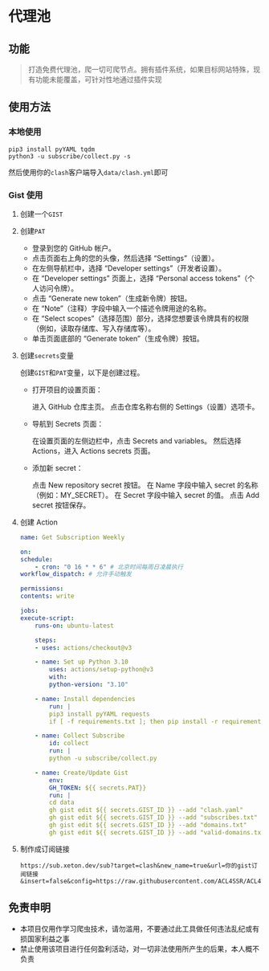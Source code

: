 <!--
 * @Author: wzdnzd
 * @Date: 2022-03-06 14:51:29
 * @Description:
 * Copyright (c) 2022 by wzdnzd, All Rights Reserved.
-->

# 代理池

## 功能

> 打造免费代理池，爬一切可爬节点。拥有插件系统，如果目标网站特殊，现有功能未能覆盖，可针对性地通过插件实现

## 使用方法

### 本地使用

```shell
pip3 install pyYAML tqdm
python3 -u subscribe/collect.py -s
```

然后使用你的`clash`客户端导入`data/clash.yml`即可

### Gist 使用

1. 创建一个`GIST`
2. 创建`PAT`

   - 登录到您的 GitHub 帐户。
   - 点击页面右上角的您的头像，然后选择 “Settings”（设置）。
   - 在左侧导航栏中，选择 “Developer settings”（开发者设置）。
   - 在 “Developer settings” 页面上，选择 “Personal access tokens”（个人访问令牌）。
   - 点击 “Generate new token”（生成新令牌）按钮。
   - 在 “Note”（注释）字段中输入一个描述令牌用途的名称。
   - 在 “Select scopes”（选择范围）部分，选择您想要该令牌具有的权限（例如，读取存储库、写入存储库等）。
   - 单击页面底部的 “Generate token”（生成令牌）按钮。

3. 创建`secrets`变量

   创建`GIST`和`PAT`变量，以下是创建过程。

   - 打开项目的设置页面：

     进入 GitHub 仓库主页。
     点击仓库名称右侧的 Settings（设置）选项卡。

   - 导航到 Secrets 页面：

     在设置页面的左侧边栏中，点击 Secrets and variables。
     然后选择 Actions，进入 Actions secrets 页面。

   - 添加新 secret：

     点击 New repository secret 按钮。
     在 Name 字段中输入 secret 的名称（例如：MY_SECRET）。
     在 Secret 字段中输入 secret 的值。
     点击 Add secret 按钮保存。

4. 创建 Action

   ```yaml
   name: Get Subscription Weekly

   on:
   schedule:
       - cron: "0 16 * * 6" # 北京时间每周日凌晨执行
   workflow_dispatch: # 允许手动触发

   permissions:
   contents: write

   jobs:
   execute-script:
       runs-on: ubuntu-latest

       steps:
       - uses: actions/checkout@v3

       - name: Set up Python 3.10
           uses: actions/setup-python@v3
           with:
           python-version: "3.10"

       - name: Install dependencies
           run: |
           pip3 install pyYAML requests
           if [ -f requirements.txt ]; then pip install -r requirements.txt; fi

       - name: Collect Subscribe
           id: collect
           run: |
           python -u subscribe/collect.py

       - name: Create/Update Gist
           env:
           GH_TOKEN: ${{ secrets.PAT}}
           run: |
           cd data
           gh gist edit ${{ secrets.GIST_ID }} --add "clash.yaml"
           gh gist edit ${{ secrets.GIST_ID }} --add "subscribes.txt"
           gh gist edit ${{ secrets.GIST_ID }} --add "domains.txt"
           gh gist edit ${{ secrets.GIST_ID }} --add "valid-domains.txt"
   ```

5. 制作成订阅链接

   ```shell
   https://sub.xeton.dev/sub?target=clash&new_name=true&url=你的gist订阅链接&insert=false&config=https://raw.githubusercontent.com/ACL4SSR/ACL4SSR/master/Clash/config/ACL4SSR_Online_Full.ini

   ```

## 免责申明

- 本项目仅用作学习爬虫技术，请勿滥用，不要通过此工具做任何违法乱纪或有损国家利益之事
- 禁止使用该项目进行任何盈利活动，对一切非法使用所产生的后果，本人概不负责
